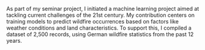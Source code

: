 As part of my seminar project, I initiated a machine learning project aimed at tackling current challenges of the 21st century. My contribution centers on training models to predict wildfire occurrences based on factors like weather conditions and land characteristics. To support this, I compiled a dataset of 2,500 records, using German wildfire statistics from the past 12 years.
